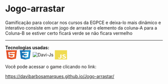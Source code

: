 # Jogo-arrastar

Gamificação para colocar nos cursos da EGPCE e deixa-lo mais dinâmico e interativo consiste em um jogo de arrastar o elemento da coluna-A para a Coluna-B se estiver certo ficará verde se não ficara vermelho
<hr>
<div>
  <strong>Tecnologias usadas:</strong><br>
  <img align="center" alt="Davi-HTML" height="30" width="40" src="https://raw.githubusercontent.com/devicons/devicon/master/icons/html5/html5-original.svg">
  <img align="center" alt="Davi-CSS" height="30" width="40" src="https://raw.githubusercontent.com/devicons/devicon/master/icons/css3/css3-original.svg">
  <img align="center" alt="Davi-Js" height="35" width="40" src="https://cdn.jsdelivr.net/gh/devicons/devicon/icons/bootstrap/bootstrap-original.svg" />
  <img align="center" alt="Davi-Js" height="30" width="40" src="https://raw.githubusercontent.com/devicons/devicon/master/icons/javascript/javascript-plain.svg">
  <p>Você pode acessar o game clicando no link:</p>
  <a href="https://davibarbosamarques.github.io/Jogo-arrastar/">https://davibarbosamarques.github.io/Jogo-arrastar/</a>
</div>

